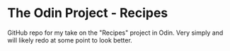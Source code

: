 # The Odin Project - Recipes

GitHub repo for my take on the "Recipes" project in Odin.
Very simply and will likely redo at some point to look better.
